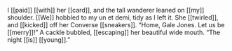 I [[paid]] [[with]] her [[card]], and the tall wanderer leaned on [[my]] shoulder. [[We]] hobbled to my un et demi, tidy as I left it. She [[twirled]], and [[kicked]] off her Converse [[sneakers]]. “Home, Gale Jones. Let us be [[merry]]!” A cackle bubbled, [[escaping]] her beautiful wide mouth. “The night [[is]] [[young]].”